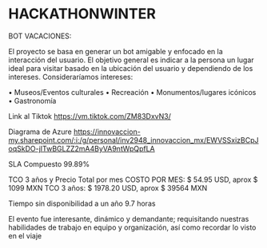 # HACKATHONWINTER
BOT VACACIONES:

El proyecto se basa en generar un bot amigable y enfocado en la interacción del usuario. El objetivo general es indicar a la persona un lugar ideal para visitar basado en la ubicación del usuario y dependiendo de los intereses. 
Consideraríamos intereses: 

•	Museos/Eventos culturales
•	Recreación
•	Monumentos/lugares icónicos
•	Gastronomía

Link al Tiktok
https://vm.tiktok.com/ZM83DxvN3/

Diagrama de Azure
https://innovaccion-my.sharepoint.com/:i:/g/personal/inv2948_innovaccion_mx/EWVSSxizBCpJoqSkDO-jITwBGLZZ2mA4ByVA9ntWpQpfLA

SLA Compuesto
99.89%

TCO 3 años y Precio Total por mes
COSTO POR MES: $ 54.95 USD, aprox $ 1099 MXN
TCO 3 años: $ 1978.20 USD, aprox $ 39564 MXN

Tiempo sin disponibilidad a un año
9.7 horas

El evento fue interesante, dinámico y demandante; requisitando nuestras habilidades de trabajo en equipo y organización, así como recordar lo visto en el viaje
